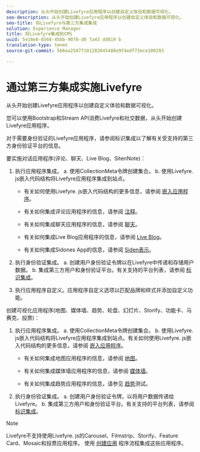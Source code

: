 ```yaml
---
description: 从头开始创建Livefyre应用程序以创建自定义体验和数据可视化。
seo-description: 从头开始创建Livefyre应用程序以创建自定义体验和数据可视化。
seo-title: 将Livefyre与第三方集成集成
solution: Experience Manager
title: 将Livefyre集成到CMS
uuid: 5e18e8-8568-45bb-9070-d0 fa43 dd819 b
translation-type: tm+mt
source-git-commit: 566ea2587f101202045488e9f4edf73ece100293

---
```



# 通过第三方集成实施Livefyre

从头开始创建Livefyre应用程序以创建自定义体验和数据可视化。

您可以使用Bootstrap和Stream API消费Livefyre和社交数据，从头开始创建Livefyre应用程序。

对于需要身份验证的Livefyre应用程序，请参阅标识集成以了解有关受支持的第三方身份验证平台的信息。

要实施对话应用程序(评论、聊天、Live Blog、SitenNote)：

1. 执行应用程序集成。
a. 使用CollectionMeta令牌创建集合。
b. 使用Livefyre. js嵌入代码结构将Livefyre应用程序集成到站点。

   * 有关如何使用Livefyre. js嵌入代码结构的更多信息，请参阅 [嵌入应用程序](/help/implementation/c-getting-started/c-implementation-process/c-using-livefyre.js-to-create-customize-and-use-apps-on-your-site.md)。

   * 有关如何集成评论应用程序的信息，请参阅 [注释](/help/using/c-about-apps/c-comments/c-comments.md)。

   * 有关如何集成聊天应用程序的信息，请参阅 [聊天](/help/using/c-about-apps/c-chat-app/c-chat-app.md)。

   * 有关如何集成Live Blog应用程序的信息，请参阅 [Live Blog](/help/using/c-about-apps/c-liveblog-app/c-liveblog-app.md)。

   * 有关如何集成Sidones App的信息，请参阅 [Siden表示](/help/using/c-about-apps/c-sidenotes-app/c-sidenotes-app.md)。

1. 执行身份验证集成。
a. 创建用户身份验证令牌以在Livefyre中传递和存储用户数据。
b. 集成第三方用户和身份验证平台。有关支持的平台列表，请参阅 [标识集成](/help/implementation/t-about-identity-integration/t-about-identity-integration.md)。

1. 执行应用程序自定义。应用程序自定义选项以匹配品牌和样式并添加自定义功能。

创建可视化应用程序(地图、媒体墙、趋势、轮盘、幻灯片、Storify、功能卡、马赛克、投票)：

1. 执行应用程序集成。
a. 使用CollectionMeta令牌创建集合。
b. 使用Livefyre. js嵌入代码结构将Livefyre应用程序集成到站点。有关如何使用Livefyre. js嵌入代码结构的更多信息，请参阅 [嵌入应用程序](/help/implementation/c-getting-started/c-implementation-process/c-using-livefyre.js-to-create-customize-and-use-apps-on-your-site.md)。

   * 有关如何集成地图应用程序的信息，请参阅 [地图](/help/using/c-about-apps/c-map-app/c-map-app.md)。

   * 有关如何集成媒体墙应用程序的信息，请参阅 [媒体墙](/help/using/c-about-apps/c-media-wall-app/c-media-wall-app.md)。

   * 有关如何集成趋势应用程序的信息，请参见 [趋势](/help/using/c-about-apps/c-trending-app/c-trending-app.md)测试。

1. 执行身份验证集成。
a. 创建用户身份验证令牌，以将用户数据传递给Livefyre。
b. 集成第三方用户和身份验证平台。有关支持的平台列表，请参阅 [标识集成](/help/implementation/t-about-identity-integration/t-about-identity-integration.md)。

>[!NOTE]
>
>Livefyre不支持使用Livefyre. js的Carousel、Filmstrip、Storify、Feature Card、Mosaic和投票应用程序。
使用 [创建应用](/help/using/c-about-apps/c-create-an-app.md) 程序流程集成这些应用程序。
